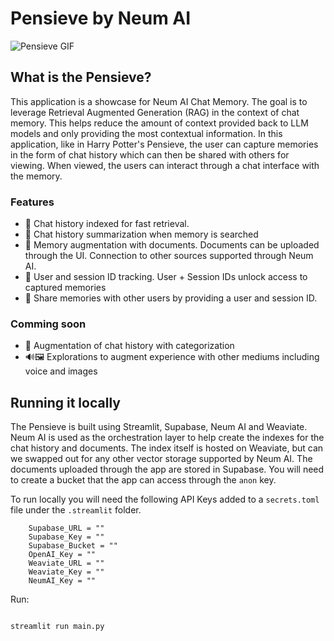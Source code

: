 # Pensieve by Neum AI

![Pensieve GIF](./media/gif.gif)

## What is the Pensieve?

This application is a showcase for Neum AI Chat Memory. The goal is to leverage Retrieval Augmented Generation (RAG) in the context of chat memory. This helps reduce the amount of context provided back to LLM models and only providing the most contextual information. In this application, like in Harry Potter's Pensieve, the user can capture memories in the form of chat history which can then be shared with others for viewing. When viewed, the users can interact through a chat interface with the memory.

### Features
- 🧠 Chat history indexed for fast retrieval.
- 📕 Chat history summarization when memory is searched
- 📄 Memory augmentation with documents. Documents can be uploaded through the UI. Connection to other sources supported through Neum AI.
- 👤 User and session ID tracking. User + Session IDs unlock access to captured memories
- 🔗 Share memories with other users by providing a user and session ID. 

### Comming soon
- 🦾 Augmentation of chat history with categorization
- 🔊🖼 Explorations to augment experience with other mediums including voice and images

## Running it locally

The Pensieve is built using Streamlit, Supabase, Neum AI and Weaviate. Neum AI is used as the orchestration layer to help create the indexes for the chat history and documents. The index itself is hosted on Weaviate, but can we swapped out for any other vector storage supported by Neum AI. The documents uploaded through the app are stored in Supabase. You will need to create a bucket that the app can access through the `anon` key.

To run locally you will need the following API Keys added to a `secrets.toml` file under the `.streamlit` folder.

```
    Supabase_URL = ""
    Supabase_Key = ""
    Supabase_Bucket = ""
    OpenAI_Key = ""
    Weaviate_URL = ""
    Weaviate_Key = ""
    NeumAI_Key = ""
```

Run:

```bash

streamlit run main.py

```